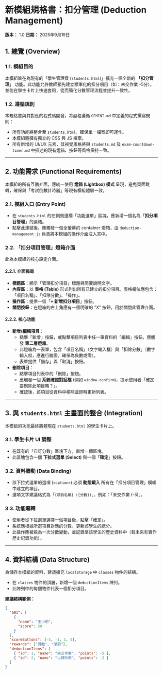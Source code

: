 # 新模組規格書：扣分管理 (Deduction Management)

**版本：** 1.0
**日期：** 2025年9月19日

## 1. 總覽 (Overview)

### 1.1. 模組目的
本模組旨在為現有的「學生管理頁 (`students.html`)」擴充一個全新的 **「扣分管理」** 功能。此功能允許教師預先建立標準化的扣分項目（如：未交作業 -5分），並能在學生卡片上快速套用，從而簡化分數管理流程並提升一致性。

### 1.2. 遵循規則
本規格書與其對應的程式碼開發，將嚴格遵循 `GEMINI.md` 中定義的程式撰寫規則：
- 所有功能將整合至 `students.html`，確保單一檔案即可運作。
- 本模組將擁有獨立的 CSS 與 JS 檔案。
- 所有新增的 UI/UX 元素，其視覺風格將與 `students.md` 及 `exam-countdown-timer.md` 中描述的現有燈箱、按鈕等風格保持一致。

---

## 2. 功能需求 (Functional Requirements)

本模組的所有互動介面，應統一使用 **燈箱 (Lightbox) 模式** 呈現，避免頁面跳轉，確保與「考試倒數計時器」等現有模組體驗一致。

### 2.1. 模組入口 (Entry Point)
- 在 `students.html` 的左側側邊欄「功能選單」區塊，應新增一個名為「**扣分項目管理**」的連結。
- 點擊此連結後，應觸發一個全螢幕的 container 燈箱，由 `deduction-management.js` 負責將本模組的操作介面注入其中。

### 2.2. 「扣分項目管理」燈箱介面
此為本模組的核心設定介面。

#### 2.2.1. 介面佈局
- **標題區**：顯示「管理扣分項目」標題與簡要說明文字。
- **內容區**：以 **表格 (Table)** 形式列出所有已建立的扣分項目。表格欄位應包含：「項目名稱」、「扣除分數」、「操作」。
- **操作區**：提供一個「**+ 新增扣分項目**」按鈕。
- **關閉按鈕**：在燈箱的右上角應有一個明確的 "X" 按鈕，用於關閉此管理介面。

#### 2.2.2. 核心功能
- **新增/編輯項目**：
    - 點擊「新增」按鈕，或點擊項目列表中任一筆資料的「編輯」按鈕，應觸發 **第二層燈箱**。
    - 此燈箱為一表單，包含「項目名稱」（文字輸入框）與「扣除分數」（數字輸入框，應進行驗證，確保為負數或零）。
    - 表單提供「儲存」與「取消」按鈕。
- **刪除項目**：
    - 點擊項目列表中的「刪除」按鈕。
    - 應觸發一個 **系統確認對話框** (例如 `window.confirm`)，提示使用者「確定要刪除此項目嗎？」。
    - 確認後，該項目從資料中移除並即時更新列表。

---

## 3. 與 `students.html` 主畫面的整合 (Integration)

本模組的功能最終將體現在 `students.html` 的學生卡片上。

### 3.1. 學生卡片 UI 調整
- 在既有的「自訂分數」區塊下方，新增一個區塊。
- 此區塊包含一個 **下拉式選單 (Select)** 與一個「**確定**」按鈕。

### 3.2. 資料聯動 (Data Binding)
- 該下拉式選單的選項 (`<option>`) 必須 **動態載入** 所有在「扣分項目管理」模組中建立的項目。
- 選項文字建議格式為「`{項目名稱} ({分數})`」，例如：「未交作業 (-5)」。

### 3.3. 功能邏輯
- 使用者從下拉選單選擇一個項目後，點擊「確定」。
- 系統應根據所選項目對應的分數，更新該學生的總分。
- 此操作應被視為一次分數變動，並記錄至該學生的歷史資料中（若未來有實作歷史紀錄功能）。

---

## 4. 資料結構 (Data Structure)

為儲存本模組的資料，建議擴充 `localStorage` 中 `classes` 物件的結構。

- 在 `classes` 物件的頂層，新增一個 `deductionItems` 陣列。
- 此陣列中的每個物件代表一個扣分項目。

**建議結構範例：**
```json
{
  "501": [ 
    {
      "name": "王小明",
      "score": 80
    }
  ],
  "scoreButtons": [-5, -1, 1, 5],
  "rewards": ["獎勵", "懲罰"],
  "deductionItems": [
    { "id": 1, "name": "未交作業", "points": -5 },
    { "id": 2, "name": "上課吵鬧", "points": -2 }
  ]
}